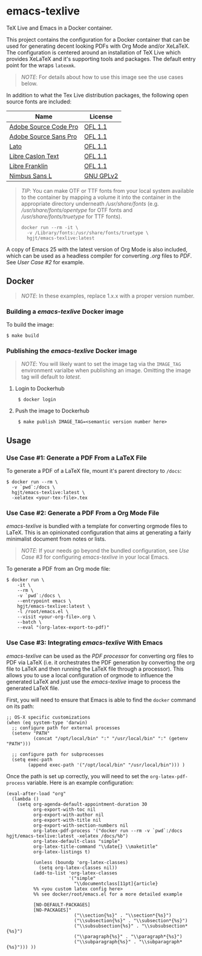# emacs-texlive

TeX Live and Emacs in a Docker container.

This project contains the configuration for a Docker container that can be used
for generating decent looking PDFs with Org Mode and/or XeLaTeX. The
configuration is centered around an installation of TeX Live which provides
XeLaTeX and it's supporting tools and packages. The default entry point for the
wraps `latexmk`.

> *NOTE*: For details about how to use this image see the use cases below.

In addition to what the Tex Live distribution packages, the following open
source fonts are included:

| Name                                                                    | License     |
| ----------------------------------------------------------------------- | ----------- |
| [Adobe Source Code Pro](https://github.com/adobe-fonts/source-code-pro) | [OFL 1.1]   |
| [Adobe Source Sans Pro](https://github.com/adobe-fonts/source-sans-pro) | [OFL 1.1]   |
| [Lato](http://www.latofonts.com/lato-free-fonts/)                       | [OFL 1.1]   |
| [Libre Caslon Text](https://github.com/impallari/Libre-Caslon-Text)     | [OFL 1.1]   |
| [Libre Franklin](https://github.com/impallari/Libre-Franklin)           | [OFL 1.1]   |
| [Nimbus Sans L](https://www.fontsquirrel.com/fonts/nimbus-sans-l)       | [GNU GPLv2] |

[OFL 1.1]: https://opensource.org/licenses/OFL-1.1
[GNU GPLv2]: https://www.gnu.org/licenses/old-licenses/gpl-2.0.en.html

> *TIP*: You can make OTF or TTF fonts from your local system available to the container by mapping a volume it into the container in the appropriate directory underneath */usr/share/fonts* (e.g. */usr/share/fonts/opentype* for OTF fonts and */usr/share/fonts/truetype* for TTF fonts).
>
>     docker run --rm -it \
>       -v /Library/fonts:/usr/share/fonts/truetype \
>       hgjt/emacs-texlive:latest

A copy of Emacs 25 with the latest version of Org Mode is also included, which
can be used as a headless compiler for converting *.org* files to *PDF*. See
*User Case #2* for example.


## Docker

> *NOTE*: In these examples, replace 1.x.x with a proper version number.


### Building a *emacs-texlive* Docker image

To build the image:

    $ make build


### Publishing the *emacs-texlive* Docker image

> *NOTE*: You will likely want to set the image tag via the `IMAGE_TAG`
> environment varialbe when publishing an image. Omitting the image tag will
> default to *latest*.

1. Login to Dockerhub

        $ docker login

2. Push the image to Dockerhub

        $ make publish IMAGE_TAG=<semantic version number here>


## Usage

### Use Case #1: Generate a PDF From a LaTeX File

To generate a PDF of a LaTeX file, mount it's parent directory to `/docs`:

    $ docker run --rm \
      -v `pwd`:/docs \
      hgjt/emacs-texlive:latest \
      -xelatex <your-tex-file>.tex


### Use Case #2: Generate a PDF From a Org Mode File

*emacs-texlive* is bundled with a template for converting orgmode files to
LaTeX. This is an opinionated configuration that aims at generating a fairly
minimalist document from notes or lists.

> *NOTE*: If your needs go beyond the bundled configuration, see *Use Case #3*
> for configuring *emacs-texlive* in your local Emacs.

To generate a PDF from an Org mode file:

    $ docker run \
        -it \
        --rm \
        -v `pwd`:/docs \
        --entrypoint emacs \
        hgjt/emacs-texlive:latest \
        -l /root/emacs.el \
        --visit <your-org-file>.org \
        --batch \
        --eval "(org-latex-export-to-pdf)"


### Use Case #3: Integrating *emacs-texlive* With Emacs

*emacs-texlive* can be used as the *PDF processor* for converting org files to
PDF via LaTeX (i.e. it orchestrates the PDF generation by converting the org
file to LaTeX and then running the LaTeX file through a processor). This allows
you to use a local configuration of orgmode to influence the generated LaTeX and
just use the *emacs-texlive* image to process the generated LaTeX file.

First, you will need to ensure that Emacs is able to find the `docker` command
on its path:

```elisp
;; OS-X specific customizations
(when (eq system-type 'darwin)
  ;; configure path for external processes
  (setenv "PATH"
          (concat "/opt/local/bin" ":" "/usr/local/bin" ":" (getenv "PATH")))

  ;; configure path for subprocesses
  (setq exec-path
        (append exec-path '("/opt/local/bin" "/usr/local/bin"))) )
```

Once the path is set up correctly, you will need to set the `org-latex-pdf-process` variable. Here is an example configuration:

```elisp
(eval-after-load "org"
  (lambda ()
    (setq org-agenda-default-appointment-duration 30
          org-export-with-toc nil
          org-export-with-author nil
          org-export-with-title nil
          org-export-with-section-numbers nil
          org-latex-pdf-process '("docker run --rm -v `pwd`:/docs hgjt/emacs-texlive:latest -xelatex /docs/%b")
          org-latex-default-class "simple"
          org-latex-title-command "\\date{} \\maketitle"
          org-latex-listings t)

          (unless (boundp 'org-latex-classes)
            (setq org-latex-classes nil))
          (add-to-list 'org-latex-classes
                       '("simple"
                         "\\documentclass[11pt]{article}
          %% <you custom latex config here>
          %% see docker/root/emacs.el for a more detailed example

          [NO-DEFAULT-PACKAGES]
          [NO-PACKAGES]"
                         ("\\section{%s}" . "\\section*{%s}")
                         ("\\subsection{%s}" . "\\subsection*{%s}")
                         ("\\subsubsection{%s}" . "\\subsubsection*{%s}")
                         ("\\paragraph{%s}" . "\\paragraph*{%s}")
                         ("\\subparagraph{%s}" . "\\subparagraph*{%s}"))) ))
```
